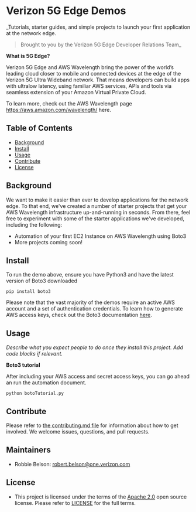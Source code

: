 # Verizon 5G Edge Demos
_Tutorials, starter guides, and simple projects to launch your first application at the network edge.
> Brought to you by the Verizon 5G Edge Developer Relations Team_

**What is 5G Edge?**

Verizon 5G Edge and AWS Wavelength bring the power of the world’s leading cloud closer to mobile and connected devices at the edge of the Verizon 5G Ultra Wideband network. That means developers can build apps with ultralow latency, using familiar AWS services, APIs and tools via seamless extension of your Amazon Virtual Private Cloud.

To learn more, check out the AWS Wavelength page https://aws.amazon.com/wavelength/ here.

## Table of Contents

- [Background](#background)
- [Install](#install)
- [Usage](#usage)
- [Contribute](#contribute)
- [License](#license)

## Background

We want to make it easier than ever to develop applications for the network edge. To that end, we've created a number of starter projects that get your AWS Wavelength infrastructure up-and-running in seconds. From there, feel free to experiment with some of the starter applications we've developed, including the following:

 - Automation of your first EC2 Instance on AWS Wavelength using Boto3
 - More projects coming soon!

## Install

To run the demo above, ensure you have Python3 and have the latest version of Boto3 downloaded

```
pip install boto3
```

Please note that the vast majority of the demos require an active AWS account and a set of authentication credentials. To learn how to generate AWS access keys, check out the Boto3 documentation [here](https://boto3.amazonaws.com/v1/documentation/api/latest/guide/quickstart.html).

## Usage

_Describe what you expect people to do once they install this project. Add code blocks if relevant._

**Boto3 tutorial**

After including your AWS access and secret access keys, you can go ahead an run the automation document.

```
python botoTutorial.py
```

## Contribute

Please refer to [the contributing.md file](Contributing.md) for information about how to get involved. We welcome issues, questions, and pull requests.

## Maintainers
- Robbie Belson: robert.belson@one.verizon.com

## License
- This project is licensed under the terms of the [Apache 2.0](LICENSE-Apache-2.0) open source license. Please refer to [LICENSE](LICENSE) for the full terms.
